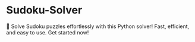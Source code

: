 # Sudoku-Solver
🧩 Solve Sudoku puzzles effortlessly with this Python solver! Fast, efficient, and easy to use. Get started now!
